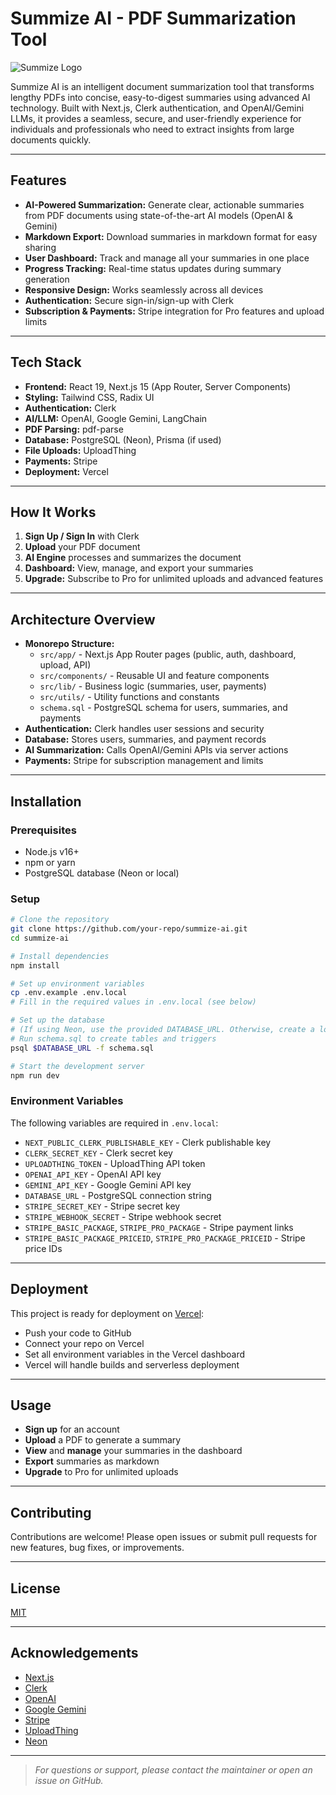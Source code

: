 # Summize AI - PDF Summarization Tool

![Summize Logo](https://via.placeholder.com/150x50?text=Summize+AI)

Summize AI is an intelligent document summarization tool that transforms lengthy PDFs into concise, easy-to-digest summaries using advanced AI technology. Built with Next.js, Clerk authentication, and OpenAI/Gemini LLMs, it provides a seamless, secure, and user-friendly experience for individuals and professionals who need to extract insights from large documents quickly.

---

## Features

- **AI-Powered Summarization:** Generate clear, actionable summaries from PDF documents using state-of-the-art AI models (OpenAI & Gemini)
- **Markdown Export:** Download summaries in markdown format for easy sharing
- **User Dashboard:** Track and manage all your summaries in one place
- **Progress Tracking:** Real-time status updates during summary generation
- **Responsive Design:** Works seamlessly across all devices
- **Authentication:** Secure sign-in/sign-up with Clerk
- **Subscription & Payments:** Stripe integration for Pro features and upload limits

---

## Tech Stack

- **Frontend:** React 19, Next.js 15 (App Router, Server Components)
- **Styling:** Tailwind CSS, Radix UI
- **Authentication:** Clerk
- **AI/LLM:** OpenAI, Google Gemini, LangChain
- **PDF Parsing:** pdf-parse
- **Database:** PostgreSQL (Neon), Prisma (if used)
- **File Uploads:** UploadThing
- **Payments:** Stripe
- **Deployment:** Vercel

---

## How It Works

1. **Sign Up / Sign In** with Clerk
2. **Upload** your PDF document
3. **AI Engine** processes and summarizes the document
4. **Dashboard:** View, manage, and export your summaries
5. **Upgrade:** Subscribe to Pro for unlimited uploads and advanced features

---

## Architecture Overview

- **Monorepo Structure:**
  - `src/app/` - Next.js App Router pages (public, auth, dashboard, upload, API)
  - `src/components/` - Reusable UI and feature components
  - `src/lib/` - Business logic (summaries, user, payments)
  - `src/utils/` - Utility functions and constants
  - `schema.sql` - PostgreSQL schema for users, summaries, and payments
- **Authentication:** Clerk handles user sessions and security
- **Database:** Stores users, summaries, and payment records
- **AI Summarization:** Calls OpenAI/Gemini APIs via server actions
- **Payments:** Stripe for subscription management and limits

---

## Installation

### Prerequisites

- Node.js v16+
- npm or yarn
- PostgreSQL database (Neon or local)

### Setup

```bash
# Clone the repository
git clone https://github.com/your-repo/summize-ai.git
cd summize-ai

# Install dependencies
npm install

# Set up environment variables
cp .env.example .env.local
# Fill in the required values in .env.local (see below)

# Set up the database
# (If using Neon, use the provided DATABASE_URL. Otherwise, create a local PostgreSQL DB and update the URL.)
# Run schema.sql to create tables and triggers
psql $DATABASE_URL -f schema.sql

# Start the development server
npm run dev
```

### Environment Variables

The following variables are required in `.env.local`:

- `NEXT_PUBLIC_CLERK_PUBLISHABLE_KEY` - Clerk publishable key
- `CLERK_SECRET_KEY` - Clerk secret key
- `UPLOADTHING_TOKEN` - UploadThing API token
- `OPENAI_API_KEY` - OpenAI API key
- `GEMINI_API_KEY` - Google Gemini API key
- `DATABASE_URL` - PostgreSQL connection string
- `STRIPE_SECRET_KEY` - Stripe secret key
- `STRIPE_WEBHOOK_SECRET` - Stripe webhook secret
- `STRIPE_BASIC_PACKAGE`, `STRIPE_PRO_PACKAGE` - Stripe payment links
- `STRIPE_BASIC_PACKAGE_PRICEID`, `STRIPE_PRO_PACKAGE_PRICEID` - Stripe price IDs

---

## Deployment

This project is ready for deployment on [Vercel](https://vercel.com/):

- Push your code to GitHub
- Connect your repo on Vercel
- Set all environment variables in the Vercel dashboard
- Vercel will handle builds and serverless deployment

---

## Usage

- **Sign up** for an account
- **Upload** a PDF to generate a summary
- **View** and **manage** your summaries in the dashboard
- **Export** summaries as markdown
- **Upgrade** to Pro for unlimited uploads

---

## Contributing

Contributions are welcome! Please open issues or submit pull requests for new features, bug fixes, or improvements.

---

## License

[MIT](LICENSE)

---

## Acknowledgements

- [Next.js](https://nextjs.org/)
- [Clerk](https://clerk.com/)
- [OpenAI](https://openai.com/)
- [Google Gemini](https://ai.google/discover/gemini/)
- [Stripe](https://stripe.com/)
- [UploadThing](https://uploadthing.com/)
- [Neon](https://neon.tech/)

---

> _For questions or support, please contact the maintainer or open an issue on GitHub._
